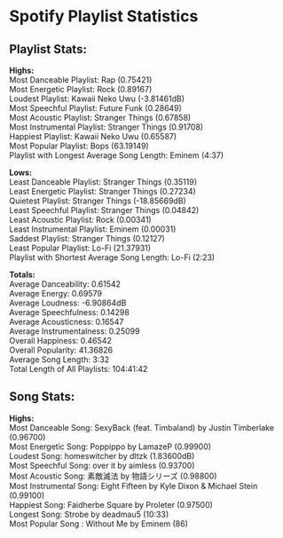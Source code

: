 
Spotify Playlist Statistics
===========================

Playlist Stats:
---------------
  
**Highs:**  
Most Danceable Playlist: Rap (0.75421)  
Most Energetic Playlist: Rock (0.89167)  
Loudest Playlist: Kawaii Neko Uwu (-3.81461dB)  
Most Speechful Playlist: Future Funk (0.28649)  
Most Acoustic Playlist: Stranger Things (0.67858)  
Most Instrumental Playlist: Stranger Things (0.91708)  
Happiest Playlist: Kawaii Neko Uwu (0.65587)  
Most Popular Playlist: Bops (63.19149)  
Playlist with Longest Average Song Length: Eminem (4:37)
  
**Lows:**  
Least Danceable Playlist: Stranger Things (0.35119)  
Least Energetic Playlist: Stranger Things (0.27234)  
Quietest Playlist: Stranger Things (-18.85669dB)  
Least Speechful Playlist: Stranger Things (0.04842)  
Least Acoustic Playlist: Rock (0.00341)  
Least Instrumental Playlist: Eminem (0.00031)  
Saddest Playlist: Stranger Things (0.12127)  
Least Popular Playlist: Lo-Fi (21.37931)  
Playlist with Shortest Average Song Length: Lo-Fi (2:23)
  
**Totals:**  
Average Danceability: 0.61542  
Average Energy: 0.69579  
Average Loudness: -6.90864dB  
Average Speechfulness: 0.14298  
Average Acousticness: 0.16547  
Average Instrumentalness: 0.25099  
Overall Happiness: 0.46542  
Overall Popularity: 41.36826  
Average Song Length: 3:32  
Total Length of All Playlists: 104:41:42

Song Stats:
-----------
  
**Highs:**  
Most Danceable Song: SexyBack (feat. Timbaland) by Justin Timberlake (0.96700)  
Most Energetic Song: Poppippo by LamazeP (0.99900)  
Loudest Song: homeswitcher by dltzk (1.83600dB)  
Most Speechful Song: over it by aimless (0.93700)  
Most Acoustic Song: 素敵滅法 by 物語シリーズ (0.98800)  
Most Instrumental Song: Eight Fifteen by Kyle Dixon & Michael Stein (0.99100)  
Happiest Song: Faidherbe Square by Proleter (0.97500)  
Longest Song: Strobe by deadmau5 (10:33)  
Most Popular Song : Without Me by Eminem (86)
